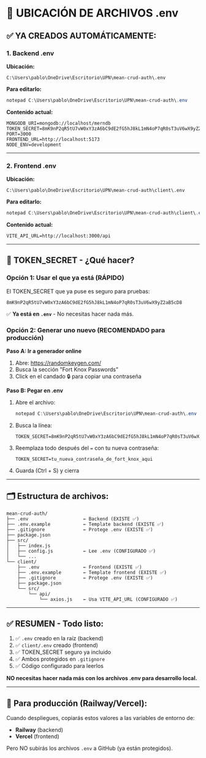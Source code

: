 # 📍 UBICACIÓN DE ARCHIVOS .env

## ✅ YA CREADOS AUTOMÁTICAMENTE:

### 1. Backend .env

**Ubicación:**

```
C:\Users\pablo\OneDrive\Escritorio\UPN\mean-crud-auth\.env
```

**Para editarlo:**

```powershell
notepad C:\Users\pablo\OneDrive\Escritorio\UPN\mean-crud-auth\.env
```

**Contenido actual:**

```env
MONGODB_URI=mongodb://localhost/merndb
TOKEN_SECRET=8mK9nP2qR5tU7vW0xY3zA6bC9dE2fG5hJ8kL1mN4oP7qR0sT3uV6wX9yZ2aB5cD8
PORT=3000
FRONTEND_URL=http://localhost:5173
NODE_ENV=development
```

---

### 2. Frontend .env

**Ubicación:**

```
C:\Users\pablo\OneDrive\Escritorio\UPN\mean-crud-auth\client\.env
```

**Para editarlo:**

```powershell
notepad C:\Users\pablo\OneDrive\Escritorio\UPN\mean-crud-auth\client\.env
```

**Contenido actual:**

```env
VITE_API_URL=http://localhost:3000/api
```

---

## 🔐 TOKEN_SECRET - ¿Qué hacer?

### Opción 1: Usar el que ya está (RÁPIDO)

El TOKEN_SECRET que ya puse es seguro para pruebas:

```
8mK9nP2qR5tU7vW0xY3zA6bC9dE2fG5hJ8kL1mN4oP7qR0sT3uV6wX9yZ2aB5cD8
```

✅ **Ya está en `.env`** - No necesitas hacer nada más.

### Opción 2: Generar uno nuevo (RECOMENDADO para producción)

**Paso A: Ir a generador online**

1. Abre: https://randomkeygen.com/
2. Busca la sección "Fort Knox Passwords"
3. Click en el candado 🔒 para copiar una contraseña

**Paso B: Pegar en .env**

1. Abre el archivo:

   ```powershell
   notepad C:\Users\pablo\OneDrive\Escritorio\UPN\mean-crud-auth\.env
   ```

2. Busca la línea:

   ```env
   TOKEN_SECRET=8mK9nP2qR5tU7vW0xY3zA6bC9dE2fG5hJ8kL1mN4oP7qR0sT3uV6wX9yZ2aB5cD8
   ```

3. Reemplaza todo después del `=` con tu nueva contraseña:

   ```env
   TOKEN_SECRET=tu_nueva_contraseña_de_fort_knox_aqui
   ```

4. Guarda (Ctrl + S) y cierra

---

## 🗂️ Estructura de archivos:

```
mean-crud-auth/
├── .env                    ← Backend (EXISTE ✅)
├── .env.example            ← Template backend (EXISTE ✅)
├── .gitignore              ← Protege .env (EXISTE ✅)
├── package.json
├── src/
│   ├── index.js
│   ├── config.js           ← Lee .env (CONFIGURADO ✅)
│   └── ...
└── client/
    ├── .env                ← Frontend (EXISTE ✅)
    ├── .env.example        ← Template frontend (EXISTE ✅)
    ├── .gitignore          ← Protege .env (EXISTE ✅)
    ├── package.json
    └── src/
        └── api/
            └── axios.js    ← Usa VITE_API_URL (CONFIGURADO ✅)
```

---

## ✅ RESUMEN - Todo listo:

1. ✅ `.env` creado en la raíz (backend)
2. ✅ `client/.env` creado (frontend)
3. ✅ TOKEN_SECRET seguro ya incluido
4. ✅ Ambos protegidos en `.gitignore`
5. ✅ Código configurado para leerlos

**NO necesitas hacer nada más con los archivos .env para desarrollo local.**

---

## 🚀 Para producción (Railway/Vercel):

Cuando despliegues, copiarás estos valores a las variables de entorno de:

- **Railway** (backend)
- **Vercel** (frontend)

Pero NO subirás los archivos `.env` a GitHub (ya están protegidos).
